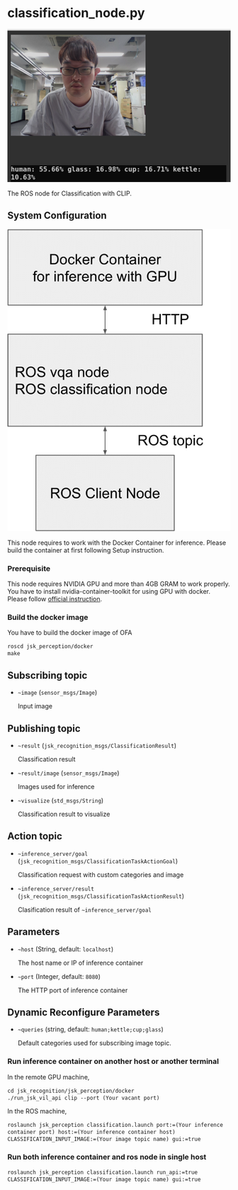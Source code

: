 # classification_node.py

![](images/clip.png)

The ROS node for Classification with CLIP.

## System Configuration
![](images/large_scale_vil_system.png)

This node requires to work with the Docker Container for inference. Please build the container at first following Setup instruction.

### Prerequisite
This node requires NVIDIA GPU and more than 4GB GRAM to work properly.
You have to install nvidia-container-toolkit for using GPU with docker. Please follow [official instruction](https://docs.nvidia.com/datacenter/cloud-native/container-toolkit/install-guide.html).

### Build the docker image
You have to build the docker image of OFA

```shell
roscd jsk_perception/docker
make
```

## Subscribing topic
* `~image` (`sensor_msgs/Image`)

  Input image

## Publishing topic
* `~result` (`jsk_recognition_msgs/ClassificationResult`)
  
  Classification result
  
* `~result/image` (`sensor_msgs/Image`)
  
  Images used for inference
  
* `~visualize` (`std_msgs/String`)

  Classification result to visualize
  
## Action topic
* `~inference_server/goal` (`jsk_recognition_msgs/ClassificationTaskActionGoal`) 
  
  Classification request with custom categories and image
  
* `~inference_server/result` (`jsk_recognition_msgs/ClassificationTaskActionResult`)
  
  Clasification result of `~inference_server/goal`

## Parameters
* `~host` (String, default: `localhost`)

  The host name or IP of inference container 

* `~port` (Integer, default: `8080`)

  The HTTP port of inference container

## Dynamic Reconfigure Parameters
* `~queries` (string, default: `human;kettle;cup;glass`) 

  Default categories used for subscribing image topic.

### Run inference container on another host or another terminal
In the remote GPU machine,
```shell
cd jsk_recognition/jsk_perception/docker
./run_jsk_vil_api clip --port (Your vacant port)
```

In the ROS machine,
```shell
roslaunch jsk_perception classification.launch port:=(Your inference container port) host:=(Your inference container host) CLASSIFICATION_INPUT_IMAGE:=(Your image topic name) gui:=true 
```


### Run both inference container and ros node in single host 
```
roslaunch jsk_perception classification.launch run_api:=true CLASSIFICATION_INPUT_IMAGE:=(Your image topic name) gui:=true 
```
